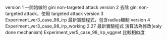 


version 1 一開始做的 gini non-targeted attack
version 2 去除 gini non-targeted attack，使用 targeted attack 
version 3 Experiment_ver3_case_98_lrp 最新實驗程式，包含radius機制
version 4 Experiment_ver3_case_98_lrp_working 2.27 最新實驗程式 演算法為修改(ealy done mechanism)
Experiment_ver5_case_98_lrp_vggnet 比較相似度